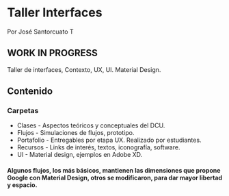 # Taller Interfaces
Por José Santorcuato T
## WORK IN PROGRESS
Taller de interfaces, Contexto, UX, UI. Material Design.

## Contenido

### Carpetas
* Clases - Aspectos teóricos y conceptuales del DCU.
* Flujos - Simulaciones de flujos, prototipo.
* Portafolio - Entregables por etapa UX. Realizado por estudiantes.
* Recursos - Links de interés, textos, iconografía, software.
* UI - Material design, ejemplos en Adobe XD.



#### Algunos flujos, los más básicos, mantienen las dimensiones que propone Google con Material Design, otros se modificaron, para dar mayor libertad y espacio.
